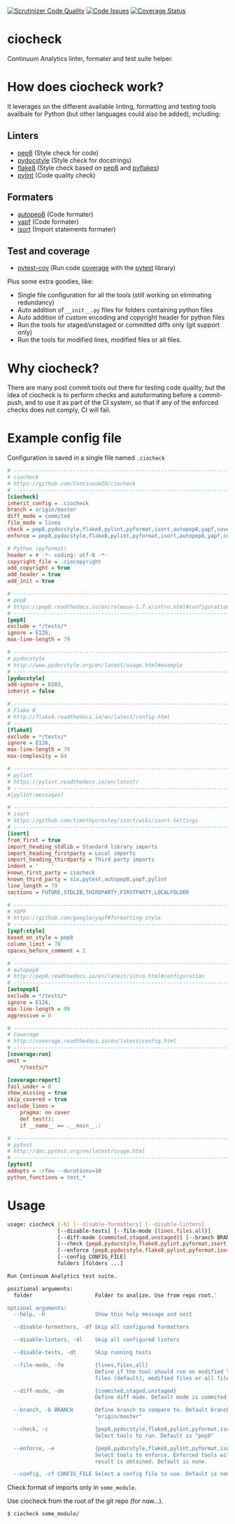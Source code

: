 [![Scrutinizer Code Quality](https://scrutinizer-ci.com/g/ContinuumIO/ciocheck/badges/quality-score.png?b=master)](https://scrutinizer-ci.com/g/ContinuumIO/ciocheck/?branch=master)
[![Code Issues](https://www.quantifiedcode.com/api/v1/project/ccc68df612024e7e8fd386ffe2252a95/badge.svg)](https://www.quantifiedcode.com/app/project/ccc68df612024e7e8fd386ffe2252a95)
[![Coverage Status](https://coveralls.io/repos/github/ContinuumIO/ciocheck/badge.svg?branch=master)](https://coveralls.io/github/ContinuumIO/ciocheck?branch=master)

# ciocheck
Continuum Analytics linter, formater and test suite helper.

# How does ciocheck work?

It leverages on the different available linting, formatting and testing tools 
availbale for Python (but other languages could also be added), including:

## Linters
- [pep8](https://pep8.readthedocs.io/)  (Style check for code)
- [pydocstyle](https://pydocstyle.readthedocs.io/en/latest/)  (Style check for docstrings)
- [flake8](http://flake8.readthedocs.io/en/latest/)  (Style check based on [pep8](https://pep8.readthedocs.io/) and [pyflakes](https://github.com/pyflakes/pyflakes))
- [pylint](https://pylint.readthedocs.io/)  (Code quality check)

## Formaters
- [autopep8](https://github.com/hhatto/autopep8)  (Code formater)
- [yapf](https://github.com/google/yapf)  (Code formater)
- [isort](https://github.com/timothycrosley/isort/)  (Import statements formater)

## Test and coverage
- [pytest-cov](http://pytest-cov.readthedocs.io/en/latest/)  (Run code [coverage](http://coverage.readthedocs.io/en/latest) with the [pytest](http://pytest.org/latest/) library)

Plus some extra goodies, like:
- Single file configuration for all the tools (still working on eliminating 
  redundancy)
- Auto addition of `__init__.py` files for folders containing python files
- Auto addition of custom encoding and copyright header for python files
- Run the tools for staged/unstaged or committed diffs only (git support only)
- Run the tools for modified lines, modified files or all files.

# Why ciocheck?
There are many post commit tools out there for testing code quality, but the
idea of ciocheck is to perform checks and autoformating before a commit-push,
and to use it as part of the CI system, so that if any of the enforced checks
does not comply, CI will fail.

# Example config file
Configuration is saved in a single file named `.ciocheck`

```ini
# -----------------------------------------------------------------------------
# ciocheck
# https://github.com/ContinuumIO/ciocheck
# -----------------------------------------------------------------------------
[ciocheck]
inherit_config = .ciocheck
branch = origin/master
diff_mode = commited
file_mode = lines
check = pep8,pydocstyle,flake8,pylint,pyformat,isort,autopep8,yapf,coverage,pytest
enforce = pep8,pydocstyle,flake8,pylint,pyformat,isort,autopep8,yapf,coverage,pytest

# Python (pyformat)
header = # -*- coding: utf-8 -*-
copyright_file = .ciocopyright
add_copyright = true
add_header = true
add_init = true

# -----------------------------------------------------------------------------
# pep8
# https://pep8.readthedocs.io/en/release-1.7.x/intro.html#configuration
# -----------------------------------------------------------------------------
[pep8]
exclude = */tests/*
ignore = E126,
max-line-length = 79

# -----------------------------------------------------------------------------
# pydocstyle
# http://www.pydocstyle.org/en/latest/usage.html#example
# -----------------------------------------------------------------------------
[pydocstyle]
add-ignore = D203,
inherit = false

# -----------------------------------------------------------------------------
# Flake 8
# http://flake8.readthedocs.io/en/latest/config.html
# -----------------------------------------------------------------------------
[flake8]
exclude = */tests/*
ignore = E126,
max-line-length = 79
max-complexity = 64

# -----------------------------------------------------------------------------
# pylint
# https://pylint.readthedocs.io/en/latest/
# -----------------------------------------------------------------------------
#[pylint:messages]

# -----------------------------------------------------------------------------
# isort
# https://github.com/timothycrosley/isort/wiki/isort-Settings
# -----------------------------------------------------------------------------
[isort]
from_first = true
import_heading_stdlib = Standard library imports
import_heading_firstparty = Local imports
import_heading_thirdparty = Third party imports
indent = '    '
known_first_party = ciocheck
known_third_party = six,pytest,autopep8,yapf,pylint
line_length = 79
sections = FUTURE,STDLIB,THIRDPARTY,FIRSTPARTY,LOCALFOLDER

# -----------------------------------------------------------------------------
# YAPF
# https://github.com/google/yapf#formatting-style
# -----------------------------------------------------------------------------
[yapf:style]
based_on_style = pep8
column_limit = 79
spaces_before_comment = 2

# -----------------------------------------------------------------------------
# autopep8
# http://pep8.readthedocs.io/en/latest/intro.html#configuration
# -----------------------------------------------------------------------------
[autopep8]
exclude = */tests/*
ignore = E126,
max-line-length = 99
aggressive = 0

# -----------------------------------------------------------------------------
# Coverage
# http://coverage.readthedocs.io/en/latest/config.html
# -----------------------------------------------------------------------------
[coverage:run]
omit =
    */tests/*

[coverage:report]
fail_under = 0
show_missing = true
skip_covered = true
exclude_lines =
    pragma: no cover
    def test():
    if __name__ == .__main__.:

# -----------------------------------------------------------------------------
# pytest
# http://doc.pytest.org/en/latest/usage.html
# -----------------------------------------------------------------------------
[pytest]
addopts = -rfew --durations=10
python_functions = test_*
```

# Usage

```bash
usage: ciocheck [-h] [--disable-formatters] [--disable-linters]
                [--disable-tests] [--file-mode {lines,files,all}]
                [--diff-mode {commited,staged,unstaged}] [--branch BRANCH]
                [--check {pep8,pydocstyle,flake8,pylint,pyformat,isort,yapf,autopep8,coverage,pytest}
                [--enforce {pep8,pydocstyle,flake8,pylint,pyformat,isort,yapf,autopep8,coverage,pytest}
                [--config CONFIG_FILE]
                folders [folders ...]

Run Continuum Analytics test suite.

positional arguments:
  folder                    Folder to analize. Use from repo root.'

optional arguments:
  --help, -h                Show this help message and exit

  --disable-formatters, -df Skip all configured formatters

  --disable-linters, -dl    Skip all configured linters

  --disable-tests, -dt      Skip running tests

  --file-mode, -fm          {lines,files,all}
                            Define if the tool should run on modified lines of
                            files (default), modified files or all files

  --diff-mode, -dm          {commited,staged,unstaged}
                            Define diff mode. Default mode is commited.

  --branch, -b BRANCH       Define branch to compare to. Default branch is
                            "origin/master"

  --check, -c               {pep8,pydocstyle,flake8,pylint,pyformat,isort,yapf,autopep8,coverage,pytest}
                            Select tools to run. Default is "pep8"

  --enforce, -e             {pep8,pydocstyle,flake8,pylint,pyformat,isort,yapf,autopep8,coverage,pytest}
                            Select tools to enforce. Enforced tools will fail if a
                            result is obtained. Default is none.

  --config, -cf CONFIG_FILE Select a config file to use. Default is none.

```

Check format of imports only in `some_module`.

Use ciocheck from the root of the git repo (for now...).

```bash
$ ciocheck some_module/
```
